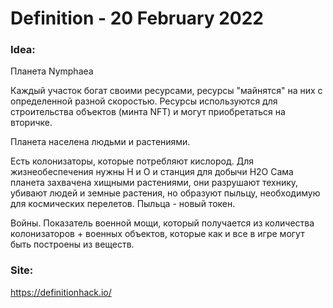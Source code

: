# Definition - 20 February 2022

### Idea:
Планета Nymphaea

Каждый участок богат своими ресурсами, ресурсы "майнятся" на них с определенной разной скоростью. Ресурсы используются для строительства объектов (минта NFT) и могут приобретаться на вторичке.

Планета населена людьми и растениями.

Есть колонизаторы, которые потребляют кислород.
Для жизнеобеспечения нужны H и O и станция для добычи H2O 
Сама планета захвачена хищными растениями, они разрушают технику, убивают людей и земные растения, но образуют пыльцу, необходимую для космических перелетов. Пыльца - новый токен.

Войны. Показатель военной мощи, который получается из количества колонизаторов + военных объектов, которые как и все в игре могут быть построены из веществ.

### Site:
https://definitionhack.io/